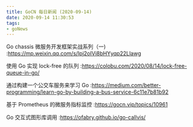 ```yaml
---
title: GoCN 每日新闻 (2020-09-14)
date: 2020-09-14 11:30:53
tags:
- goNews
---
```

Go chassis 微服务开发框架实战系列（一) :https://mp.weixin.qq.com/s/Ipj2oIVi8bHYyqp22Llawg

使用 Go 实现 lock-free 的队列 :https://colobu.com/2020/08/14/lock-free-queue-in-go/

通过构建一个公交车服务来学习 Go :https://medium.com/better-programming/learn-go-by-building-a-bus-service-6c11e7b81b92

基于 Prometheus 的微服务指标监控 :https://gocn.vip/topics/10961

Go 交互式图形库调用 :https://ofabry.github.io/go-callvis/


